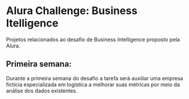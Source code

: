# Alura Challenge: Business Itelligence

Projetos relacionados ao desafio de Business Intelligence proposto pela Alura.

## Primeira semana:

Durante a primeira semana do desafio a tarefa será auxiliar uma empresa fictícia especializada em logística a melhorar suas métricas por meio da análise dos dados existentes.    

